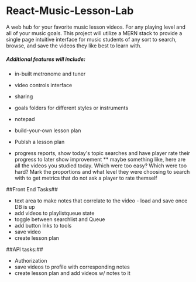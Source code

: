 # React-Music-Lesson-Lab
A web hub for your favorite music lesson videos. For any playing level and all of your music goals.
This project will utilize a MERN stack to provide a single page intuitive interface for music students of any sort to search, browse, and save the videos they like best to learn with. 
##### Additional features will include:
* in-built metronome and tuner
* video controls interface
* sharing
* goals folders for different styles or instruments
* notepad
* build-your-own lesson plan
* Publsh a lesson plan

* progress reports, show today's topic searches and have player rate their progress to later show improvement
** maybe something like, here are all the videos you studied today. Which were too easy? Which were too hard? Mark the proportions and what level they were choosing to search with to get metrics that do not ask a player to rate themself


##Front End Tasks##
* text area to make notes that correlate to the video - load and save once DB is up
* add videos to playlistqueue state
* toggle between searchlist and Queue
* add button lnks to tools
* save video 
* create lesson plan

##API tasks:##
* Authorization
* save videos to profile with corresponding notes
* create lesson plan and add videos w/ notes to it